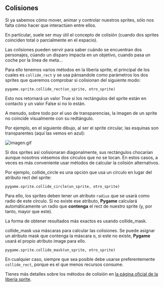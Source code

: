  ## Colisiones

Si ya sabemos cómo mover, animar y controlar nuestros sprites, sólo nos falta cómo hacer que interactúen entre ellos.

En particular, suele ser muy útil el concepto de colisión (cuando dos sprites coinciden total o parcialmente en el espacio).

Las colisiones pueden servir para saber cuándo se encuentran dos personajes, cúando un disparo impacta en un objetivo, cuando pasa un coche por la línea de meta...

Para ello tenemos varios métodos en la libería sprite, el principal de los cuales es `collide_rect` y se usa pánsandole como parámetros los dos sprites que queremos comprobar si colisionan del siguiente modo:

```
pygame.sprite.collide_rect(un_sprite, otro_sprite)
```

Esto nos retornará un valor True si los rectángulos del sprite están en contacto y un valor False si no lo están.

A menudo, sobre todo por el uso de transparencias, la imagen de un sprite no coincide visualmente con su redtángulo.

Por ejemplo, en el siguiente dibujo, al ser el sprite circular, las esquinas son transparentes (aquí las vemos en azul):

![imagen.gif](../master/recursos/imagen.gif)

Si dos sprites así colisionaran diagonalmente, sus rectángulos chocarían aunque nosotros viésemos dos círculos que no se tocan. En estos casos, a veces es más conveniente usar métodos de calcular la colisión alternativos.

Por ejemplo, collide_circle es una opción que usa un círculo en lugar del atributo rect del sprite:

```
pygame.sprite.collide_circle(un_sprite, otro_sprite)
```

Para ello, los sprites deben tener un atributo `radius` que se usará como radio de este círculo. Si no existe ese atributo, **Pygame** calculará automáticamente un radio que **contenga** el rect de nuestro sprite (y, por tanto, mayor que este).

La forma de obtener resultados más exactos es usando collide_mask.

collide_mask usa máscaras para calcular las colisiones. Se puede asignar un atributo mask que contenga la máscara o, si este no existe, **Pygame** usará el propio atributo image para ello.

```
pygame.sprite.collide_mask(un_sprite, otro_sprite)
```

En cualquier caso, siempre que sea posible debe usarse preferentemente `collide_rect`, porque es el que menos recursos consume.

Tienes más detalles sobre los métodos de colisión en [la página oficial de la libería sprite](http://www.pygame.org/docs/ref/sprite.html#pygame.sprite.collide_rect).
